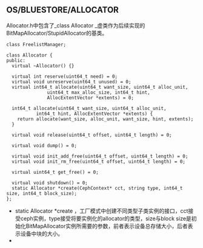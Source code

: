 ## OS/BLUESTORE/ALLOCATOR

Allocator.h中包含了_class Allocator _虚类作为后续实现的BitMapAllocator/StupidAllocator的基类。

```
class FreelistManager;

class Allocator {
public:
  virtual ~Allocator() {}

  virtual int reserve(uint64_t need) = 0;
  virtual void unreserve(uint64_t unused) = 0;
  virtual int64_t allocate(uint64_t want_size, uint64_t alloc_unit,
               uint64_t max_alloc_size, int64_t hint,
               AllocExtentVector *extents) = 0;

  int64_t allocate(uint64_t want_size, uint64_t alloc_unit,
           int64_t hint, AllocExtentVector *extents) {
    return allocate(want_size, alloc_unit, want_size, hint, extents);
  }

  virtual void release(uint64_t offset, uint64_t length) = 0;

  virtual void dump() = 0;

  virtual void init_add_free(uint64_t offset, uint64_t length) = 0;
  virtual void init_rm_free(uint64_t offset, uint64_t length) = 0;

  virtual uint64_t get_free() = 0;

  virtual void shutdown() = 0;
  static Allocator *create(CephContext* cct, string type, int64_t size, int64_t block_size);
};
```

* static Allocator \*create ，工厂模式中创建不同类型子类实例的接口，cct接受ceph实例，type接受将要实例化的allocator的类型，size与block size是初始化BitMapAllocator实例所需要的参数，前者表示设备总存储大小，后者表示设备中块的大小。
* 


